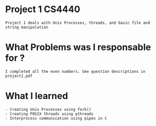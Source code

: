 # Project 1 CS4440
    Project 1 deals with Unix Processes, threads, and basic file and string manipulation
# What Problems was I responsable for ?
    I completed all the even numbers. See question descriptions in project1.pdf
# What I learned
    - Creating Unix Processes using fork()
    - Creating POSIX threads using pthreads
    - Interprocess communication using pipes in C